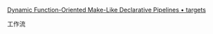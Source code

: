 [Dynamic Function-Oriented Make-Like Declarative Pipelines • targets](https://docs.ropensci.org/targets/)

工作流
